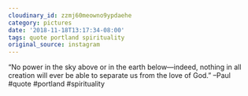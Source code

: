 ```yaml
---
cloudinary_id: zzmj60meowno9ypdaehe
category: pictures
date: '2018-11-18T13:17:34-08:00'
tags: quote portland spirituality
original_source: instagram
---
```


“No power in the sky above or in the earth below—indeed, nothing in all creation will ever be able to separate us from the love of God.” –Paul  
#quote #portland #spirituality